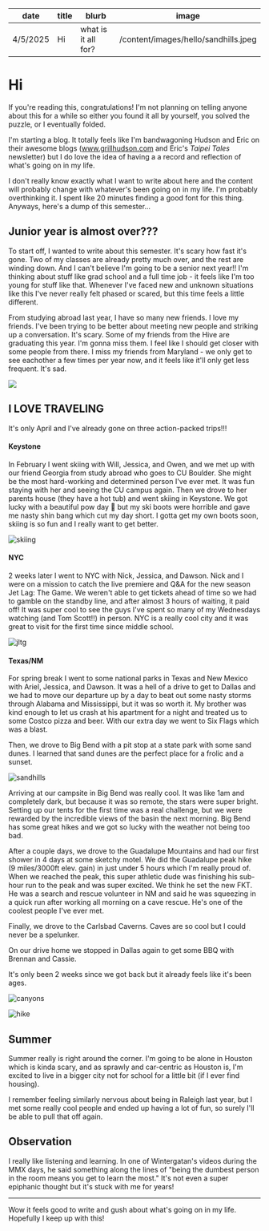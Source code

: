 | date     | title | blurb               | image                                |
| -------- | ----- | ------------------- | ------------------------------------ |
| 4/5/2025 | Hi    | what is it all for? | /content/images/hello/sandhills.jpeg |

# Hi

If you're reading this, congratulations! I'm not planning on telling anyone about this for a while so either you found it all by yourself, you solved the puzzle, or I eventually folded.

I'm starting a blog. It totally feels like I'm bandwagoning Hudson and Eric on their awesome blogs (www.grillhudson.com and Eric's _Taipei Tales_ newsletter) but I do love the idea of having a a record and reflection of what's going on in my life.

I don't really know exactly what I want to write about here and the content will probably change with whatever's been going on in my life. I'm probably overthinking it. I spent like 20 minutes finding a good font for this thing. Anyways, here's a dump of this semester...

## Junior year is almost over???

To start off, I wanted to write about this semester. It's scary how fast it's gone. Two of my classes are already pretty much over, and the rest are winding down. And I can't believe I'm going to be a senior next year!! I'm thinking about stuff like grad school and a full time job - it feels like I'm too young for stuff like that. Whenever I've faced new and unknown situations like this I've never really felt phased or scared, but this time feels a little different.

From studying abroad last year, I have so many new friends. I love my friends. I've been trying to be better about meeting new people and striking up a conversation. It's scary. Some of my friends from the Hive are graduating this year. I'm gonna miss them. I feel like I should get closer with some people from there. I miss my friends from Maryland - we only get to see eachother a few times per year now, and it feels like it'll only get less frequent. It's sad.

![](/content/images/hello/hackysack.jpeg)

## I LOVE TRAVELING

It's only April and I've already gone on three action-packed trips!!!

#### Keystone

In February I went skiing with Will, Jessica, and Owen, and we met up with our friend Georgia from study abroad who goes to CU Boulder. She might be the most hard-working and determined person I've ever met. It was fun staying with her and seeing the CU campus again. Then we drove to her parents house (they have a hot tub) and went skiing in Keystone. We got lucky with a beautiful pow day 🤙 but my ski boots were horrible and gave me nasty shin bang which cut my day short. I gotta get my own boots soon, skiing is so fun and I really want to get better.

![skiing](/content/images/hello/ski.jpeg)

#### NYC

2 weeks later I went to NYC with Nick, Jessica, and Dawson. Nick and I were on a mission to catch the live premiere and Q&A for the new season Jet Lag: The Game. We weren't able to get tickets ahead of time so we had to gamble on the standby line, and after almost 3 hours of waiting, it paid off! It was super cool to see the guys I've spent so many of my Wednesdays watching (and Tom Scott!!) in person. NYC is a really cool city and it was great to visit for the first time since middle school.

![jltg](/content/images/hello/jltg.jpeg)

#### Texas/NM

For spring break I went to some national parks in Texas and New Mexico with Ariel, Jessica, and Dawson. It was a hell of a drive to get to Dallas and we had to move our departure up by a day to beat out some nasty storms through Alabama and Mississippi, but it was so worth it. My brother was kind enough to let us crash at his apartment for a night and treated us to some Costco pizza and beer. With our extra day we went to Six Flags which was a blast.

Then, we drove to Big Bend with a pit stop at a state park with some sand dunes. I learned that sand dunes are the perfect place for a frolic and a sunset.

![sandhills](/content/images/hello/sandhills.jpeg)

Arriving at our campsite in Big Bend was really cool. It was like 1am and completely dark, but because it was so remote, the stars were super bright. Setting up our tents for the first time was a real challenge, but we were rewarded by the incredible views of the basin the next morning. Big Bend has some great hikes and we got so lucky with the weather not being too bad.

After a couple days, we drove to the Guadalupe Mountains and had our first shower in 4 days at some sketchy motel. We did the Guadalupe peak hike (9 miles/3000ft elev. gain) in just under 5 hours which I'm really proud of. When we reached the peak, this super athletic dude was finishing his sub-hour run to the peak and was super excited. We think he set the new FKT. He was a search and rescue volunteer in NM and said he was squeezing in a quick run after working all morning on a cave rescue. He's one of the coolest people I've ever met.

Finally, we drove to the Carlsbad Caverns. Caves are so cool but I could never be a spelunker.

On our drive home we stopped in Dallas again to get some BBQ with Brennan and Cassie.

It's only been 2 weeks since we got back but it already feels like it's been ages.

![canyons](/content/images/hello/canyons.jpeg)

![hike](/content/images/hello/hike.jpeg)

## Summer

Summer really is right around the corner. I'm going to be alone in Houston which is kinda scary, and as sprawly and car-centric as Houston is, I'm excited to live in a bigger city not for school for a little bit (if I ever find housing).

I remember feeling similarly nervous about being in Raleigh last year, but I met some really cool people and ended up having a lot of fun, so surely I'll be able to pull that off again.

## Observation

I really like listening and learning. In one of Wintergatan's videos during the MMX days, he said something along the lines of "being the dumbest person in the room means you get to learn the most." It's not even a super epiphanic thought but it's stuck with me for years!

---

Wow it feels good to write and gush about what's going on in my life. Hopefully I keep up with this!
